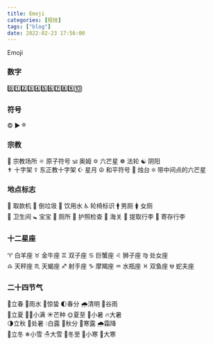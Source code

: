 ```yaml
---
title: Emoji
categories: [程技]
tags: ["blog"]
date: 2022-02-23 17:56:00
---
```


Emoji


<!--more-->


### 数字
0️⃣1️⃣2️⃣3️⃣4️⃣5️⃣6️⃣7️⃣8️⃣9️⃣🔟

### 符号
©️ ▶️ ®️ 

### 宗教
🛐 宗教场所  ⚛️ 原子符号  🕉️ 奥姆  ✡️ 六芒星  ☸️ 法轮  ☯️ 阴阳  
✝️ 十字架  ☦️ 东正教十字架  ☪️ 星月  ☮️ 和平符号  🕎 烛台  🔯 带中间点的六芒星  

### 地点标志
🏧 取款机  🚮 倒垃圾  🚰 饮用水  ♿ 轮椅标识  🚹 男厕  🚺 女厕  
🚻 卫生间  🚼 宝宝  🚾 厕所  🛂 护照检查  🛃 海关  🛄 提取行李  🛅 寄存行李  

### 十二星座
♈ 白羊座  ♉ 金牛座  ♊ 双子座  ♋ 巨蟹座  ♌ 狮子座  ♍ 处女座  
♎ 天秤座  ♏ 天蝎座  ♐ 射手座  ♑ 摩羯座  ♒ 水瓶座  ♓ 双鱼座  ⛎ 蛇夫座  

### 二十四节气
🌱立春  🌂雨水  🐛惊蛰  🌓春分  🌧清明  🌾谷雨  
🌻立夏  👨‍🌾小满  ☀芒种  🌞夏至  🍉小暑  🔥大暑  
🌗立秋  🍂处暑  💧白露  🥮秋分  🍃寒露  🌧️霜降  
🍁立冬  ❄小雪  ☃大雪  🐧冬至  🎿小寒  🎅大寒
